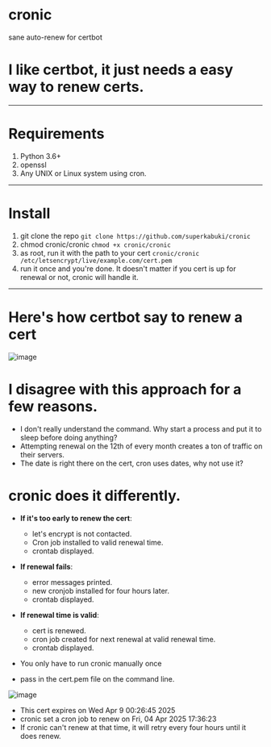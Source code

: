 # cronic
sane auto-renew for certbot
# I like certbot, it just needs a easy way to renew certs.
---
# Requirements
1. Python 3.6+
2. openssl 
3. Any UNIX or Linux system using cron.
--- 
# Install
1. git clone the repo `git clone https://github.com/superkabuki/cronic`
2. chmod cronic/cronic  `chmod +x cronic/cronic`
3. as root, run it with the path to your cert `cronic/cronic /etc/letsencrypt/live/example.com/cert.pem`
4. run it once and you're done.  It doesn't matter if you cert is up for renewal or not, cronic will handle it.
---



# Here's how certbot say to renew a cert

![image](https://github.com/user-attachments/assets/1c1d8bc7-a170-4e77-b451-f42f0ad16582)

# I disagree with this approach for a few reasons.
* I don't really understand the command. Why start a process and put it to sleep before doing anything?
* Attempting renewal on the 12th of every month creates a ton of traffic on their servers.
* The date is right there on the cert, cron uses dates, why not use it?

# cronic does it differently.

* __If it's too early to renew the cert__: 
  * let's encrypt is not contacted. 
  * Cron job installed to valid renewal time.
  * crontab displayed.

* __If renewal fails__:
  * error messages printed.
  * new cronjob installed for four hours later.
  * crontab displayed.

* __If renewal time is valid__:
  * cert is renewed.
  * cron job created for next renewal at valid renewal time.
  * crontab displayed.

* You only have to run cronic manually once

* pass in the cert.pem file on the command line.


![image](https://github.com/user-attachments/assets/b3954ef6-957c-4f6b-8080-dca1865c6a1b)


* This cert expires on  Wed Apr  9 00:26:45 2025
* cronic set a cron job to renew on  Fri, 04 Apr 2025 17:36:23
* If cronic can't renew at that time, it will retry every four hours until it does renew.



